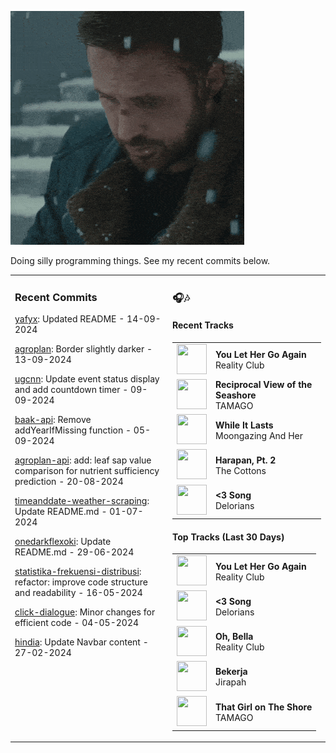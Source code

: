 ![](https://github.com/yafyx/yafyx/blob/main/gif/sadgosling.gif)

Doing silly programming things. See my recent commits below.

<table><tr>
<td valign="top" width="50%">

### Recent Commits

<!-- recent_commits starts -->
[yafyx](https://github.com/yafyx/yafyx/commit/8c6aedd2003f58e223622e2af7980440db744fd5): Updated README - 14-09-2024

[agroplan](https://github.com/yafyx/agroplan/commit/fda14c3a79148b8ccced3255f31be0bdea30b038): Border slightly darker - 13-09-2024

[ugcnn](https://github.com/yafyx/ugcnn/commit/7b622f68c0fda3d840915b0e5adbf9c8ace923bf): Update event status display and add countdown timer - 09-09-2024

[baak-api](https://github.com/yafyx/baak-api/commit/3a822f83b44e2be4bcbc66f307c7fe2734c1369f): Remove addYearIfMissing function - 05-09-2024

[agroplan-api](https://github.com/yafyx/agroplan-api/commit/5fcd252868fca6f827408c7e629fe26407c3346f): add: leaf sap value comparison for nutrient sufficiency prediction - 20-08-2024

[timeanddate-weather-scraping](https://github.com/yafyx/timeanddate-weather-scraping/commit/7b114d739f870b5ea486fe05adb33b177ac5ad7c): Update README.md - 01-07-2024

[onedarkflexoki](https://github.com/yafyx/onedarkflexoki/commit/13db08acb9f7e7a50ff2192e626e484533f67175): Update README.md - 29-06-2024

[statistika-frekuensi-distribusi](https://github.com/yafyx/statistika-frekuensi-distribusi/commit/83eee4d905146aed84436041597fa2158661c7ac): refactor: improve code structure and readability - 16-05-2024

[click-dialogue](https://github.com/yafyx/click-dialogue/commit/21a3edc21ee883cbe1f0046fc6dd51c6e433ddac): Minor changes for efficient code - 04-05-2024

[hindia](https://github.com/yafyx/hindia/commit/a37b7d678456ec7e43e60f73f861593b14f41ddd): Update Navbar content - 27-02-2024
<!-- recent_commits ends -->

</td>
<td valign="top" width="50%">

### 🎧🎶

#### Recent Tracks

<!-- recent_tracks starts -->
<table><tr><td><img src="https://lastfm.freetls.fastly.net/i/u/300x300/ab687bb968e8859eef1ae65a138cd89a.jpg" width="48" height="48"></td><td><b>You Let Her Go Again</b><br>Reality Club</td></tr>
<tr><td><img src="https://lastfm.freetls.fastly.net/i/u/300x300/2a96cbd8b46e442fc41c2b86b821562f.png" width="48" height="48"></td><td><b>Reciprocal View of the Seashore</b><br>TAMAGO</td></tr>
<tr><td><img src="https://lastfm.freetls.fastly.net/i/u/300x300/78adbd4765c05e5ea89ce3908999ae9d.jpg" width="48" height="48"></td><td><b>While It Lasts</b><br>Moongazing And Her</td></tr>
<tr><td><img src="https://lastfm.freetls.fastly.net/i/u/300x300/e0dd1e3c0c86851e2012dac235701a81.jpg" width="48" height="48"></td><td><b>Harapan, Pt. 2</b><br>The Cottons</td></tr>
<tr><td><img src="https://lastfm.freetls.fastly.net/i/u/300x300/260441086bb536847453f161c5b8925c.jpg" width="48" height="48"></td><td><b><3 Song</b><br>Delorians</td></tr></table>
<!-- recent_tracks ends -->

#### Top Tracks (Last 30 Days)

<!-- top_tracks starts -->
<table><tr><td><img src="https://lastfm.freetls.fastly.net/i/u/300x300/2a96cbd8b46e442fc41c2b86b821562f.png" width="48" height="48"></td><td><b>You Let Her Go Again</b><br>Reality Club</td></tr>
<tr><td><img src="https://lastfm.freetls.fastly.net/i/u/300x300/2a96cbd8b46e442fc41c2b86b821562f.png" width="48" height="48"></td><td><b><3 Song</b><br>Delorians</td></tr>
<tr><td><img src="https://lastfm.freetls.fastly.net/i/u/300x300/2a96cbd8b46e442fc41c2b86b821562f.png" width="48" height="48"></td><td><b>Oh, Bella</b><br>Reality Club</td></tr>
<tr><td><img src="https://lastfm.freetls.fastly.net/i/u/300x300/2a96cbd8b46e442fc41c2b86b821562f.png" width="48" height="48"></td><td><b>Bekerja</b><br>Jirapah</td></tr>
<tr><td><img src="https://lastfm.freetls.fastly.net/i/u/300x300/2a96cbd8b46e442fc41c2b86b821562f.png" width="48" height="48"></td><td><b>That Girl on The Shore</b><br>TAMAGO</td></tr></table>
<!-- top_tracks ends -->

</td>
</tr></table>
